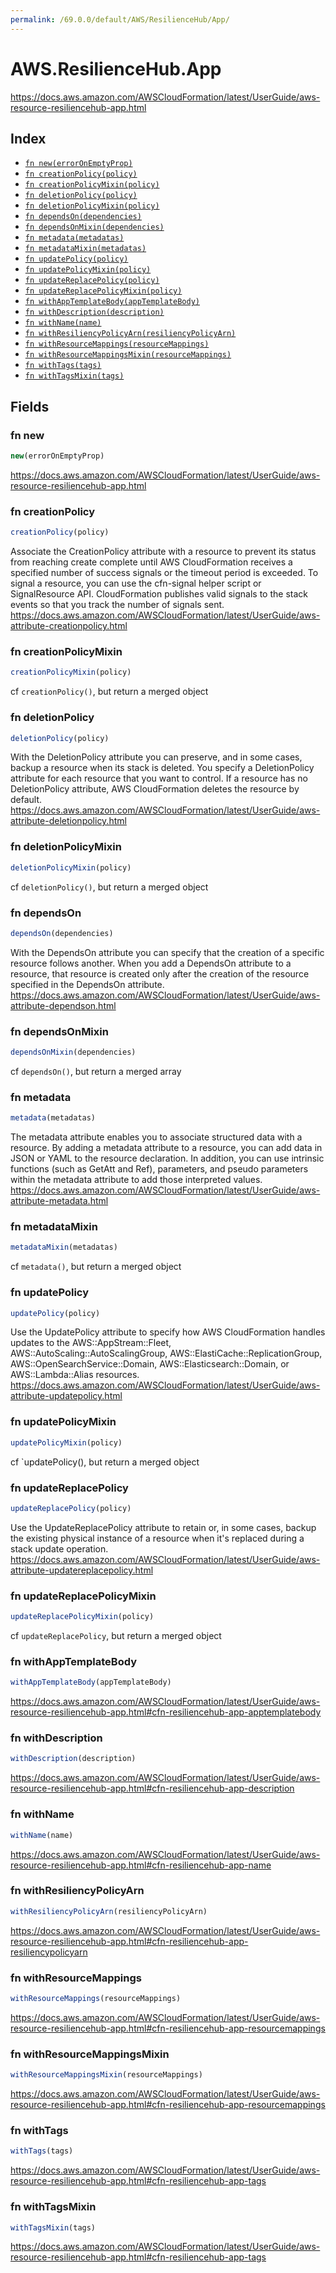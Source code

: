 ```yaml
---
permalink: /69.0.0/default/AWS/ResilienceHub/App/
---
```


# AWS.ResilienceHub.App

https://docs.aws.amazon.com/AWSCloudFormation/latest/UserGuide/aws-resource-resiliencehub-app.html

## Index

* [`fn new(errorOnEmptyProp)`](#fn-new)
* [`fn creationPolicy(policy)`](#fn-creationpolicy)
* [`fn creationPolicyMixin(policy)`](#fn-creationpolicymixin)
* [`fn deletionPolicy(policy)`](#fn-deletionpolicy)
* [`fn deletionPolicyMixin(policy)`](#fn-deletionpolicymixin)
* [`fn dependsOn(dependencies)`](#fn-dependson)
* [`fn dependsOnMixin(dependencies)`](#fn-dependsonmixin)
* [`fn metadata(metadatas)`](#fn-metadata)
* [`fn metadataMixin(metadatas)`](#fn-metadatamixin)
* [`fn updatePolicy(policy)`](#fn-updatepolicy)
* [`fn updatePolicyMixin(policy)`](#fn-updatepolicymixin)
* [`fn updateReplacePolicy(policy)`](#fn-updatereplacepolicy)
* [`fn updateReplacePolicyMixin(policy)`](#fn-updatereplacepolicymixin)
* [`fn withAppTemplateBody(appTemplateBody)`](#fn-withapptemplatebody)
* [`fn withDescription(description)`](#fn-withdescription)
* [`fn withName(name)`](#fn-withname)
* [`fn withResiliencyPolicyArn(resiliencyPolicyArn)`](#fn-withresiliencypolicyarn)
* [`fn withResourceMappings(resourceMappings)`](#fn-withresourcemappings)
* [`fn withResourceMappingsMixin(resourceMappings)`](#fn-withresourcemappingsmixin)
* [`fn withTags(tags)`](#fn-withtags)
* [`fn withTagsMixin(tags)`](#fn-withtagsmixin)

## Fields

### fn new

```ts
new(errorOnEmptyProp)
```

https://docs.aws.amazon.com/AWSCloudFormation/latest/UserGuide/aws-resource-resiliencehub-app.html

### fn creationPolicy

```ts
creationPolicy(policy)
```

Associate the CreationPolicy attribute with a resource to prevent its status from reaching create complete until AWS CloudFormation receives a specified number of success signals or the timeout period is exceeded. To signal a resource, you can use the cfn-signal helper script or SignalResource API. CloudFormation publishes valid signals to the stack events so that you track the number of signals sent. 
https://docs.aws.amazon.com/AWSCloudFormation/latest/UserGuide/aws-attribute-creationpolicy.html

### fn creationPolicyMixin

```ts
creationPolicyMixin(policy)
```

cf `creationPolicy()`, but return a merged object

### fn deletionPolicy

```ts
deletionPolicy(policy)
```

With the DeletionPolicy attribute you can preserve, and in some cases, backup a resource when its stack is deleted. You specify a DeletionPolicy attribute for each resource that you want to control. If a resource has no DeletionPolicy attribute, AWS CloudFormation deletes the resource by default. 
https://docs.aws.amazon.com/AWSCloudFormation/latest/UserGuide/aws-attribute-deletionpolicy.html

### fn deletionPolicyMixin

```ts
deletionPolicyMixin(policy)
```

cf `deletionPolicy()`, but return a merged object

### fn dependsOn

```ts
dependsOn(dependencies)
```

With the DependsOn attribute you can specify that the creation of a specific resource follows another. When you add a DependsOn attribute to a resource, that resource is created only after the creation of the resource specified in the DependsOn attribute. 
https://docs.aws.amazon.com/AWSCloudFormation/latest/UserGuide/aws-attribute-dependson.html

### fn dependsOnMixin

```ts
dependsOnMixin(dependencies)
```

cf `dependsOn()`, but return a merged array

### fn metadata

```ts
metadata(metadatas)
```

The metadata attribute enables you to associate structured data with a resource. By adding a metadata attribute to a resource, you can add data in JSON or YAML to the resource declaration. In addition, you can use intrinsic functions (such as GetAtt and Ref), parameters, and pseudo parameters within the metadata attribute to add those interpreted values. 
https://docs.aws.amazon.com/AWSCloudFormation/latest/UserGuide/aws-attribute-metadata.html

### fn metadataMixin

```ts
metadataMixin(metadatas)
```

cf `metadata()`, but return a merged object

### fn updatePolicy

```ts
updatePolicy(policy)
```

Use the UpdatePolicy attribute to specify how AWS CloudFormation handles updates to the AWS::AppStream::Fleet, AWS::AutoScaling::AutoScalingGroup, AWS::ElastiCache::ReplicationGroup, AWS::OpenSearchService::Domain, AWS::Elasticsearch::Domain, or AWS::Lambda::Alias resources. 
https://docs.aws.amazon.com/AWSCloudFormation/latest/UserGuide/aws-attribute-updatepolicy.html

### fn updatePolicyMixin

```ts
updatePolicyMixin(policy)
```

cf `updatePolicy(), but return a merged object

### fn updateReplacePolicy

```ts
updateReplacePolicy(policy)
```

Use the UpdateReplacePolicy attribute to retain or, in some cases, backup the existing physical instance of a resource when it's replaced during a stack update operation. 
https://docs.aws.amazon.com/AWSCloudFormation/latest/UserGuide/aws-attribute-updatereplacepolicy.html

### fn updateReplacePolicyMixin

```ts
updateReplacePolicyMixin(policy)
```

cf `updateReplacePolicy`, but return a merged object

### fn withAppTemplateBody

```ts
withAppTemplateBody(appTemplateBody)
```

https://docs.aws.amazon.com/AWSCloudFormation/latest/UserGuide/aws-resource-resiliencehub-app.html#cfn-resiliencehub-app-apptemplatebody

### fn withDescription

```ts
withDescription(description)
```

https://docs.aws.amazon.com/AWSCloudFormation/latest/UserGuide/aws-resource-resiliencehub-app.html#cfn-resiliencehub-app-description

### fn withName

```ts
withName(name)
```

https://docs.aws.amazon.com/AWSCloudFormation/latest/UserGuide/aws-resource-resiliencehub-app.html#cfn-resiliencehub-app-name

### fn withResiliencyPolicyArn

```ts
withResiliencyPolicyArn(resiliencyPolicyArn)
```

https://docs.aws.amazon.com/AWSCloudFormation/latest/UserGuide/aws-resource-resiliencehub-app.html#cfn-resiliencehub-app-resiliencypolicyarn

### fn withResourceMappings

```ts
withResourceMappings(resourceMappings)
```

https://docs.aws.amazon.com/AWSCloudFormation/latest/UserGuide/aws-resource-resiliencehub-app.html#cfn-resiliencehub-app-resourcemappings

### fn withResourceMappingsMixin

```ts
withResourceMappingsMixin(resourceMappings)
```

https://docs.aws.amazon.com/AWSCloudFormation/latest/UserGuide/aws-resource-resiliencehub-app.html#cfn-resiliencehub-app-resourcemappings

### fn withTags

```ts
withTags(tags)
```

https://docs.aws.amazon.com/AWSCloudFormation/latest/UserGuide/aws-resource-resiliencehub-app.html#cfn-resiliencehub-app-tags

### fn withTagsMixin

```ts
withTagsMixin(tags)
```

https://docs.aws.amazon.com/AWSCloudFormation/latest/UserGuide/aws-resource-resiliencehub-app.html#cfn-resiliencehub-app-tags